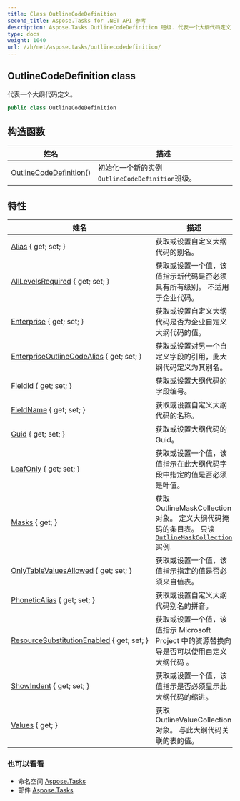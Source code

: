 ```yaml
---
title: Class OutlineCodeDefinition
second_title: Aspose.Tasks for .NET API 参考
description: Aspose.Tasks.OutlineCodeDefinition 班级. 代表一个大纲代码定义
type: docs
weight: 1040
url: /zh/net/aspose.tasks/outlinecodedefinition/
---
```

## OutlineCodeDefinition class

代表一个大纲代码定义。

```csharp
public class OutlineCodeDefinition
```

## 构造函数

| 姓名 | 描述 |
| --- | --- |
| [OutlineCodeDefinition](outlinecodedefinition/)() | 初始化一个新的实例`OutlineCodeDefinition`班级。 |

## 特性

| 姓名 | 描述 |
| --- | --- |
| [Alias](../../aspose.tasks/outlinecodedefinition/alias/) { get; set; } | 获取或设置自定义大纲代码的别名。 |
| [AllLevelsRequired](../../aspose.tasks/outlinecodedefinition/alllevelsrequired/) { get; set; } | 获取或设置一个值，该值指示新代码是否必须具有所有级别。 不适用于企业代码。 |
| [Enterprise](../../aspose.tasks/outlinecodedefinition/enterprise/) { get; set; } | 获取或设置自定义大纲代码是否为企业自定义大纲代码的值。 |
| [EnterpriseOutlineCodeAlias](../../aspose.tasks/outlinecodedefinition/enterpriseoutlinecodealias/) { get; set; } | 获取或设置对另一个自定义字段的引用，此大纲代码定义为其别名。 |
| [FieldId](../../aspose.tasks/outlinecodedefinition/fieldid/) { get; set; } | 获取或设置大纲代码的字段编号。 |
| [FieldName](../../aspose.tasks/outlinecodedefinition/fieldname/) { get; set; } | 获取或设置自定义大纲代码的名称。 |
| [Guid](../../aspose.tasks/outlinecodedefinition/guid/) { get; set; } | 获取或设置大纲代码的Guid。 |
| [LeafOnly](../../aspose.tasks/outlinecodedefinition/leafonly/) { get; set; } | 获取或设置一个值，该值指示在此大纲代码字段中指定的值是否必须是叶值。 |
| [Masks](../../aspose.tasks/outlinecodedefinition/masks/) { get; } | 获取 OutlineMaskCollection 对象。 定义大纲代码掩码的条目表。 只读[`OutlineMaskCollection`](../outlinemaskcollection/)实例. |
| [OnlyTableValuesAllowed](../../aspose.tasks/outlinecodedefinition/onlytablevaluesallowed/) { get; set; } | 获取或设置一个值，该值指示指定的值是否必须来自值表。 |
| [PhoneticAlias](../../aspose.tasks/outlinecodedefinition/phoneticalias/) { get; set; } | 获取或设置自定义大纲代码别名的拼音。 |
| [ResourceSubstitutionEnabled](../../aspose.tasks/outlinecodedefinition/resourcesubstitutionenabled/) { get; set; } | 获取或设置一个值，该值指示 Microsoft Project 中的资源替换向导是否可以使用自定义大纲代码 。 |
| [ShowIndent](../../aspose.tasks/outlinecodedefinition/showindent/) { get; set; } | 获取或设置一个值，该值指示是否必须显示此大纲代码的缩进。 |
| [Values](../../aspose.tasks/outlinecodedefinition/values/) { get; } | 获取 OutlineValueCollection 对象。 与此大纲代码关联的表的值。 |

### 也可以看看

* 命名空间 [Aspose.Tasks](../../aspose.tasks/)
* 部件 [Aspose.Tasks](../../)


